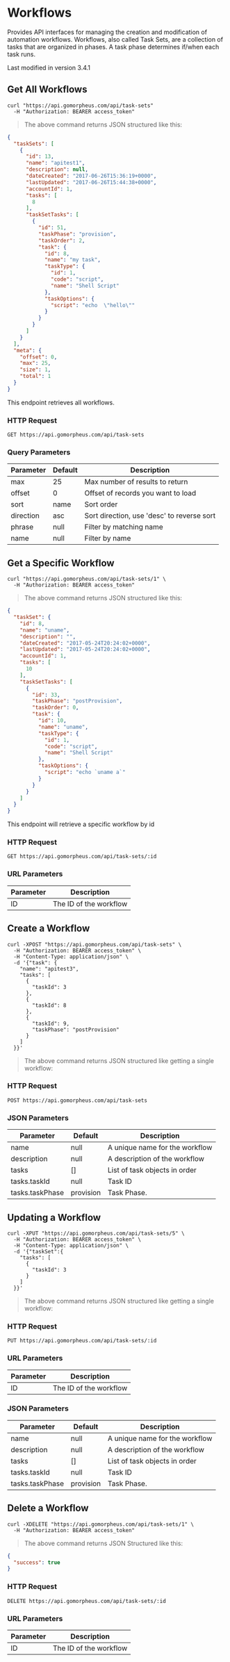 # Workflows

Provides API interfaces for managing the creation and modification of automation workflows. Workflows, also called Task Sets, are a collection of tasks that are organized in phases. A task phase determines if/when each task runs.

<aside class="notice">Last modified in version 3.4.1</aside>

## Get All Workflows

```shell
curl "https://api.gomorpheus.com/api/task-sets"
  -H "Authorization: BEARER access_token"
```

> The above command returns JSON structured like this:

```json
{
  "taskSets": [
    {
      "id": 13,
      "name": "apitest1",
      "description": null,
      "dateCreated": "2017-06-26T15:36:19+0000",
      "lastUpdated": "2017-06-26T15:44:38+0000",
      "accountId": 1,
      "tasks": [
        8
      ],
      "taskSetTasks": [
        {
          "id": 51,
          "taskPhase": "provision",
          "taskOrder": 2,
          "task": {
            "id": 8,
            "name": "my task",
            "taskType": {
              "id": 1,
              "code": "script",
              "name": "Shell Script"
            },
            "taskOptions": {
              "script": "echo  \"hello\""
            }
          }
        }
      ]
    }
  ],
  "meta": {
    "offset": 0,
    "max": 25,
    "size": 1,
    "total": 1
  }
}
```

This endpoint retrieves all workflows.

### HTTP Request

`GET https://api.gomorpheus.com/api/task-sets`

### Query Parameters

Parameter | Default | Description
--------- | ------- | -----------
max | 25 | Max number of results to return
offset | 0 | Offset of records you want to load
sort | name | Sort order
direction | asc | Sort direction, use 'desc' to reverse sort
phrase | null | Filter by matching name
name | null | Filter by name

## Get a Specific Workflow

```shell
curl "https://api.gomorpheus.com/api/task-sets/1" \
  -H "Authorization: BEARER access_token"
```

> The above command returns JSON structured like this:

```json
{
  "taskSet": {
    "id": 8,
    "name": "uname",
    "description": "",
    "dateCreated": "2017-05-24T20:24:02+0000",
    "lastUpdated": "2017-05-24T20:24:02+0000",
    "accountId": 1,
    "tasks": [
      10
    ],
    "taskSetTasks": [
      {
        "id": 33,
        "taskPhase": "postProvision",
        "taskOrder": 0,
        "task": {
          "id": 10,
          "name": "uname",
          "taskType": {
            "id": 1,
            "code": "script",
            "name": "Shell Script"
          },
          "taskOptions": {
            "script": "echo `uname a`"
          }
        }
      }
    ]
  }
}
```

This endpoint will retrieve a specific workflow by id

### HTTP Request

`GET https://api.gomorpheus.com/api/task-sets/:id`

### URL Parameters

Parameter | Description
--------- | -----------
ID | The ID of the workflow

## Create a Workflow

```shell
curl -XPOST "https://api.gomorpheus.com/api/task-sets" \
  -H "Authorization: BEARER access_token" \
  -H "Content-Type: application/json" \
  -d '{"task": {
    "name": "apitest3",
    "tasks": [
      {
        "taskId": 3
      },
      {
        "taskId": 8
      },
      {
        "taskId": 9,
        "taskPhase": "postProvision"
      }
    ]
  }}'
```

> The above command returns JSON structured like getting a single workflow:

### HTTP Request

`POST https://api.gomorpheus.com/api/task-sets`

### JSON Parameters

Parameter | Default | Description
--------- | ------- | -----------
name      | null | A unique name for the workflow
description      | null | A description of the workflow
tasks      | [] | List of task objects in order
tasks.taskId | null | Task ID
tasks.taskPhase | provision | Task Phase.


## Updating a Workflow

```shell
curl -XPUT "https://api.gomorpheus.com/api/task-sets/5" \
  -H "Authorization: BEARER access_token" \
  -H "Content-Type: application/json" \
  -d '{"taskSet":{
    "tasks": [
      {
        "taskId": 3
      }
    ]
  }}'
```

> The above command returns JSON structured like getting a single workflow:

### HTTP Request

`PUT https://api.gomorpheus.com/api/task-sets/:id`

### URL Parameters

Parameter | Description
--------- | -----------
ID | The ID of the workflow

### JSON Parameters

Parameter | Default | Description
--------- | ------- | -----------
name      | null | A unique name for the workflow
description      | null | A description of the workflow
tasks      | [] | List of task objects in order
tasks.taskId | null | Task ID
tasks.taskPhase | provision | Task Phase.

## Delete a Workflow

```shell
curl -XDELETE "https://api.gomorpheus.com/api/task-sets/1" \
  -H "Authorization: BEARER access_token"
```

> The above command returns JSON Structured like this:

```json
{
  "success": true
}
```

### HTTP Request

`DELETE https://api.gomorpheus.com/api/task-sets/:id`

### URL Parameters

Parameter | Description
--------- | -----------
ID | The ID of the workflow

